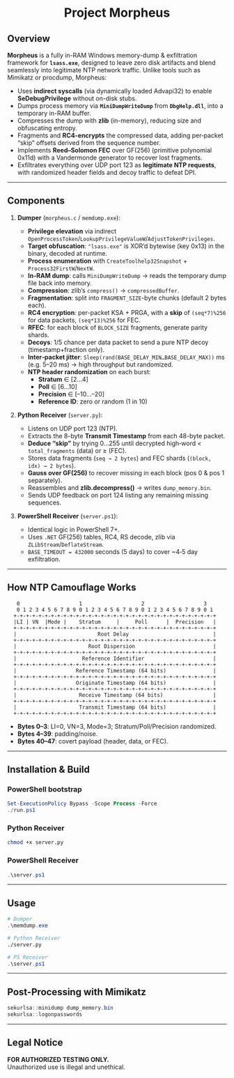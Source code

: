 <h1 align="center">Project Morpheus</h1>

## Overview

**Morpheus** is a fully in-RAM Windows memory-dump & exfiltration framework for **`lsass.exe`**, designed to leave zero disk artifacts and blend seamlessly into legitimate NTP network traffic. Unlike tools such as Mimikatz or procdump, Morpheus:

- Uses **indirect syscalls** (via dynamically loaded Advapi32) to enable **SeDebugPrivilege** without on-disk stubs.
- Dumps process memory via **`MiniDumpWriteDump`** from **`DbgHelp.dll`**, into a temporary in-RAM buffer.
- Compresses the dump with **zlib** (in-memory), reducing size and obfuscating entropy.
- Fragments and **RC4-encrypts** the compressed data, adding per‑packet “skip” offsets derived from the sequence number.
- Implements **Reed–Solomon FEC** over GF(256) (primitive polynomial 0x11d) with a Vandermonde generator to recover lost fragments.
- Exfiltrates everything over UDP port 123 as **legitimate NTP requests**, with randomized header fields and decoy traffic to defeat DPI.

---

## Components

1. **Dumper** (`morpheus.c` / `memdump.exe`):  
   - **Privilege elevation** via indirect `OpenProcessToken`/`LookupPrivilegeValueW`/`AdjustTokenPrivileges`.  
   - **Target obfuscation**: `"lsass.exe"` is XOR’d bytewise (key 0x13) in the binary, decoded at runtime.  
   - **Process enumeration** with `CreateToolhelp32Snapshot` + `Process32FirstW`/`NextW`.  
   - **In-RAM dump**: calls `MiniDumpWriteDump` → reads the temporary dump file back into memory.  
   - **Compression**: zlib’s `compress()` → `compressedBuffer`.  
   - **Fragmentation**: split into `FRAGMENT_SIZE`-byte chunks (default 2 bytes each).  
   - **RC4 encryption**: per-packet KSA + PRGA, with a **skip** of `(seq*7)%256` for data packets, `(seq*13)%256` for FEC.  
   - **RFEC**: for each block of `BLOCK_SIZE` fragments, generate parity shards.  
   - **Decoys**: 1/5 chance per data packet to send a pure NTP decoy (timestamp+fraction only).  
   - **Inter‑packet jitter**: `Sleep(rand(BASE_DELAY_MIN…BASE_DELAY_MAX))` ms (e.g. 5–20 ms) → high throughput but randomized.  
   - **NTP header randomization** on each burst:  
     - **Stratum** ∈ [2…4]  
     - **Poll** ∈ [6…10]  
     - **Precision** ∈ [–10…–20]  
     - **Reference ID**: zero or random (1 in 10)  

2. **Python Receiver** (`server.py`):  
   - Listens on UDP port 123 (NTP).  
   - Extracts the 8-byte **Transmit Timestamp** from each 48-byte packet.  
   - **Deduce “skip”** by trying 0…255 until decrypted high‑word < `total_fragments` (data) or ≥ (FEC).  
   - Stores data fragments (`seq → 2 bytes`) and FEC shards (`(block, idx) → 2 bytes`).  
   - **Gauss over GF(256)** to recover missing in each block (pos 0 & pos 1 separately).  
   - Reassembles and **zlib.decompress()** → writes `dump_memory.bin`.  
   - Sends UDP feedback on port 124 listing any remaining missing sequences.

3. **PowerShell Receiver** (`server.ps1`):  
   - Identical logic in PowerShell 7+.  
   - Uses `.NET` GF(256) tables, RC4, RS decode, zlib via `ZLibStream`/`DeflateStream`.  
   - `BASE_TIMEOUT = 432000` seconds (5 days) to cover ~4‑5 day exfiltration.

---

## How NTP Camouflage Works

```text
   0                   1                   2                   3
   0 1 2 3 4 5 6 7 8 9 0 1 2 3 4 5 6 7 8 9 0 1 2 3 4 5 6 7 8 9 0 1
  +-+-+-+-+-+-+-+-+-+-+-+-+-+-+-+-+-+-+-+-+-+-+-+-+-+-+-+-+-+-+-+-+
  |LI | VN  |Mode |    Stratum     |     Poll      |  Precision   |
  +-+-+-+-+-+-+-+-+-+-+-+-+-+-+-+-+-+-+-+-+-+-+-+-+-+-+-+-+-+-+-+-+
  |                          Root Delay                           |
  +-+-+-+-+-+-+-+-+-+-+-+-+-+-+-+-+-+-+-+-+-+-+-+-+-+-+-+-+-+-+-+-+
  |                       Root Dispersion                         |
  +-+-+-+-+-+-+-+-+-+-+-+-+-+-+-+-+-+-+-+-+-+-+-+-+-+-+-+-+-+-+-+-+
  |                     Reference Identifier                      |
  +-+-+-+-+-+-+-+-+-+-+-+-+-+-+-+-+-+-+-+-+-+-+-+-+-+-+-+-+-+-+-+-+
  |                   Reference Timestamp (64 bits)               |
  +-+-+-+-+-+-+-+-+-+-+-+-+-+-+-+-+-+-+-+-+-+-+-+-+-+-+-+-+-+-+-+-+
  |                   Originate Timestamp (64 bits)               |
  +-+-+-+-+-+-+-+-+-+-+-+-+-+-+-+-+-+-+-+-+-+-+-+-+-+-+-+-+-+-+-+-+
  |                    Receive Timestamp (64 bits)                |
  +-+-+-+-+-+-+-+-+-+-+-+-+-+-+-+-+-+-+-+-+-+-+-+-+-+-+-+-+-+-+-+-+
  |                    Transmit Timestamp (64 bits)               |
  +-+-+-+-+-+-+-+-+-+-+-+-+-+-+-+-+-+-+-+-+-+-+-+-+-+-+-+-+-+-+-+-+
```

- **Bytes 0–3**: LI=0, VN=3, Mode=3; Stratum/Poll/Precision randomized.  
- **Bytes 4–39**: padding/noise.  
- **Bytes 40–47**: covert payload (header, data, or FEC).

---

## Installation & Build

### PowerShell bootstrap

```powershell
Set-ExecutionPolicy Bypass -Scope Process -Force
./run.ps1
```

### Python Receiver

```bash
chmod +x server.py
```

### PowerShell Receiver

```powershell
.\server.ps1
```

---

## Usage

```powershell
# Dumper
.\memdump.exe
```

```bash
# Python Receiver
./server.py
```

```powershell
# PS Receiver
.\server.ps1
```

---

## Post-Processing with Mimikatz

```powershell
sekurlsa::minidump dump_memory.bin
sekurlsa::logonpasswords
```

---

## Legal Notice

**FOR AUTHORIZED TESTING ONLY.**  
Unauthorized use is illegal and unethical.
